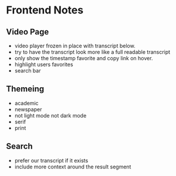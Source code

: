 # Frontend Notes

## Video Page
- video player frozen in place with transcript below.  
- try to have the transcript look more like a full readable transcript 
- only show the timestamp favorite and copy link on hover. 
- highlight users favorites
- search bar

## Themeing

- academic
- newspaper
- not light mode not dark mode
- serif
- print

## Search

- prefer our transcript if it exists
- include more context around the result segment
